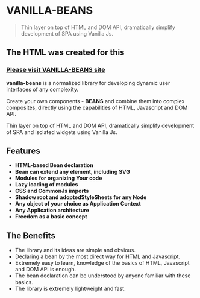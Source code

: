 # VANILLA-BEANS

>Thin layer on top of HTML and DOM API, dramatically simplify development of SPA using Vanilla Js.

## The HTML was created for this

### [Please visit VANILLA-BEANS site](https://krieven.github.io/vanilla-beans/)


**vanilla-beans** is a normalized library for developing dynamic user interfaces of any complexity.

Create your own components - **BEANS** and combine them into complex composites, directly using the capabilities of HTML, Javascript and DOM API.

Thin layer on top of HTML and DOM API, dramatically simplify development of SPA and isolated widgets using Vanilla Js.

## Features

- **HTML-based Bean declaration**
- **Bean can extend any element, including SVG**
- **Modules for organizing Your code**
- **Lazy loading of modules**
- **CSS and CommonJs imports**
- **Shadow root and adoptedStyleSheets for any Node**
- **Any object of your choice as Application Context**
- **Any Application architecture**
- **Freedom as a basic concept**

## The Benefits
- The library and its ideas are simple and obvious.
- Declaring a bean by the most direct way for HTML and Javascript.
- Extremely easy to learn, knowledge of the basics of HTML, Javascript and DOM API is enough.
- The bean declaration can be understood by anyone familiar with these basics.
- The library is extremely lightweight and fast.